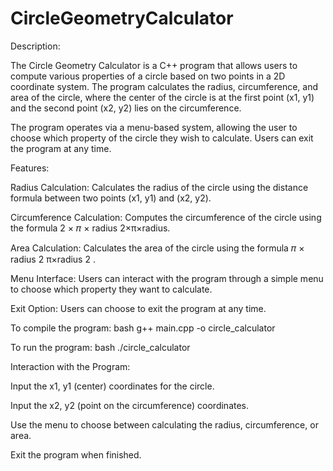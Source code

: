 # CircleGeometryCalculator
Description:

The Circle Geometry Calculator is a C++ program that allows users to compute various properties of a circle based on two points in a 2D coordinate system. The program calculates the radius, circumference, and area of the circle, where the center of the circle is at the first point (x1, y1) and the second point (x2, y2) lies on the circumference.

The program operates via a menu-based system, allowing the user to choose which property of the circle they wish to calculate. Users can exit the program at any time.

Features:

Radius Calculation: Calculates the radius of the circle using the distance formula between two points (x1, y1) and (x2, y2).

Circumference Calculation: Computes the circumference of the circle using the formula 
2
×
𝜋
×
radius
2×π×radius.

Area Calculation: Calculates the area of the circle using the formula 
𝜋
×
radius
2
π×radius 
2
 .
 
Menu Interface: Users can interact with the program through a simple menu to choose which property they want to calculate.

Exit Option: Users can choose to exit the program at any time.


To compile the program:
bash g++ main.cpp -o circle_calculator

To run the program:
bash
./circle_calculator


Interaction with the Program:

Input the x1, y1 (center) coordinates for the circle.

Input the x2, y2 (point on the circumference) coordinates.

Use the menu to choose between calculating the radius, circumference, or area.

Exit the program when finished.

